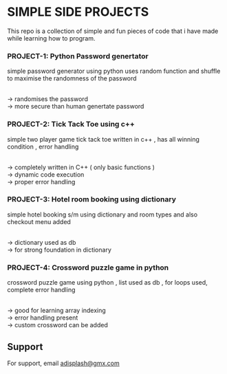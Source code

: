 
<h1> SIMPLE SIDE PROJECTS </h1>
This repo is a collection of simple and fun pieces of code that i have made while learning how to program.

<h3>PROJECT-1: Python Password genertator</h3>
simple password generator using python uses random function and shuffle to maximise the randomness of the password <br><br>

-> randomises the password <br>
-> more secure than human genertate password

<h3>PROJECT-2: Tick Tack Toe using c++</h3>
simple two player game tick tack toe written in c++ , has all winning condition , error handling <br><br>

-> completely written in C++ ( only basic functions ) <br>
-> dynamic code execution  <br>
-> proper error handling

<h3>PROJECT-3: Hotel room booking using dictionary</h3>
simple hotel booking s/m using dictionary and room types and also checkout menu added <br><br>

-> dictionary used as db  <br>
-> for strong foundation in dictionary 

<h3>PROJECT-4: Crossword puzzle game in python </h3>
crossword puzzle game using python , list used as db , for loops used, complete error handling  <br><br>

-> good for learning array indexing <br>
-> error handling present <br>
-> custom crossword can be added

## Support

For support, email adisplash@gmx.com 

